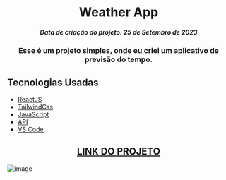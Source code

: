 <h1 align="center">Weather App</h1>
<h5 align="center">Data de criação do projeto: 25 de Setembro de 2023</h5>

<h3 align="center">   
Esse é um projeto simples, onde eu criei um aplicativo de previsão do tempo.
</h3>

## Tecnologias Usadas

- [ReactJS](https://legacy.reactjs.org/docs/getting-started.html)
- [TailwindCss](https://tailwindcss.com/)
- [JavaScript](https://developer.mozilla.org/pt-BR/docs/Web/JavaScript)
- [API](https://www.weatherapi.com/)
- [VS Code](https://code.visualstudio.com/).

<div align="center">
  <h2><a href="https://weather-app-five-bay.vercel.app/">LINK DO PROJETO</a></h2>
</div>

![image](https://github.com/ibrunoc/Weather-App/assets/68878579/95e13434-fcc6-4d33-a184-4498d91919ee)